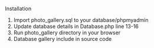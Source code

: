 Installation

1. Import photo_gallery.sql to your database/phpmyadmin
2. Update database details in Database.php line 13-16
3. Run photo_gallery directory in your browser
4. Database gallery include in source code
